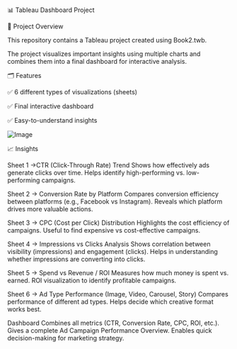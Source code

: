 📊 Tableau Dashboard Project


📌 Project Overview

This repository contains a Tableau project created using Book2.twb.

The project visualizes important insights using multiple charts and combines them into a final dashboard for interactive analysis.




🗂 Features

   ✅ 6 different types of visualizations (sheets)
   
   ✅ Final interactive dashboard
   
   ✅ Easy-to-understand insights


   
![Image](https://github.com/user-attachments/assets/2ae03dea-bbb5-4856-be23-a0c244161e22)




📈 Insights

Sheet 1 →CTR (Click-Through Rate) Trend
Shows how effectively ads generate clicks over time.
Helps identify high-performing vs. low-performing campaigns.


Sheet 2 → Conversion Rate by Platform
Compares conversion efficiency between platforms (e.g., Facebook vs Instagram).
Reveals which platform drives more valuable actions.


Sheet 3 → CPC (Cost per Click) Distribution
Highlights the cost efficiency of campaigns.
Useful to find expensive vs cost-effective campaigns.


Sheet 4 → Impressions vs Clicks Analysis
Shows correlation between visibility (impressions) and engagement (clicks).
Helps in understanding whether impressions are converting into clicks.


Sheet 5 → Spend vs Revenue / ROI
Measures how much money is spent vs. earned.
ROI visualization to identify profitable campaigns.


Sheet 6 → Ad Type Performance (Image, Video, Carousel, Story)
Compares performance of different ad types.
Helps decide which creative format works best.


Dashboard
Combines all metrics (CTR, Conversion Rate, CPC, ROI, etc.).
Gives a complete Ad Campaign Performance Overview.
Enables quick decision-making for marketing strategy.
